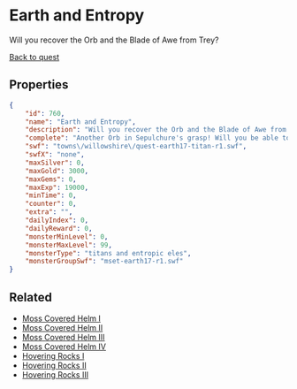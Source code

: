 # Earth and Entropy

Will you recover the Orb and the Blade of Awe from Trey?

[Back to quest](../quests.md)

## Properties

```json
{
    "id": 760,
    "name": "Earth and Entropy",
    "description": "Will you recover the Orb and the Blade of Awe from Trey?",
    "complete": "Another Orb in Sepulchure's grasp! Will you be able to at least keep the Blade of Awe safe?",
    "swf": "towns\/willowshire\/quest-earth17-titan-r1.swf",
    "swfX": "none",
    "maxSilver": 0,
    "maxGold": 3000,
    "maxGems": 0,
    "maxExp": 19000,
    "minTime": 0,
    "counter": 0,
    "extra": "",
    "dailyIndex": 0,
    "dailyReward": 0,
    "monsterMinLevel": 0,
    "monsterMaxLevel": 99,
    "monsterType": "titans and entropic eles",
    "monsterGroupSwf": "mset-earth17-r1.swf"
}
```

## Related

- [Moss Covered Helm I](../items/5444-moss-covered-helm-i.md)
- [Moss Covered Helm II](../items/5445-moss-covered-helm-ii.md)
- [Moss Covered Helm III](../items/5446-moss-covered-helm-iii.md)
- [Moss Covered Helm IV](../items/5447-moss-covered-helm-iv.md)
- [Hovering Rocks I](../items/5448-hovering-rocks-i.md)
- [Hovering Rocks II](../items/5449-hovering-rocks-ii.md)
- [Hovering Rocks III](../items/5450-hovering-rocks-iii.md)

